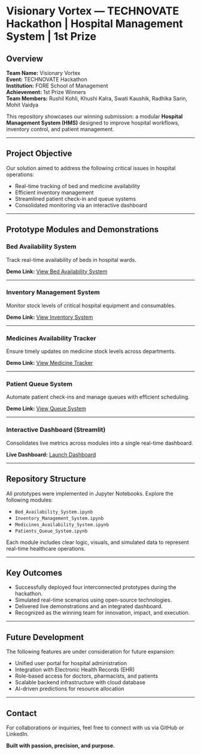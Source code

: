 # Visionary Vortex — TECHNOVATE Hackathon | Hospital Management System | 1st Prize

## Overview

**Team Name:** Visionary Vortex  
**Event:** TECHNOVATE Hackathon  
**Institution:** FORE School of Management  
**Achievement:** 1st Prize Winners  
**Team Members:** Rushil Kohli, Khushi Kalra, Swati Kaushik, Radhika Sarin, Mohit Vaidya  

This repository showcases our winning submission: a modular **Hospital Management System (HMS)** designed to improve hospital workflows, inventory control, and patient management.

---

## Project Objective

Our solution aimed to address the following critical issues in hospital operations:

- Real-time tracking of bed and medicine availability
- Efficient inventory management
- Streamlined patient check-in and queue systems
- Consolidated monitoring via an interactive dashboard

---

## Prototype Modules and Demonstrations

### Bed Availability System  
Track real-time availability of beds in hospital wards.  

**Demo Link:** [View Bed Availability System](https://drive.google.com/file/d/1-QBEfCf96PVgpEIBcH2Y4rzBLo47yXfE/view?usp=drivesdk)  


---

### Inventory Management System  
Monitor stock levels of critical hospital equipment and consumables.  

**Demo Link:** [View Inventory System](https://drive.google.com/file/d/1-b5Txvks1BaaKPshP2KlgQmQJQEUO6ml/view?usp=drivesdk)  


---

### Medicines Availability Tracker  
Ensure timely updates on medicine stock levels across departments.  

**Demo Link:** [View Medicine Tracker](https://drive.google.com/file/d/1-Y2z6HnJqTMVs3Qmzo051oS-_W-z03WJ/view?usp=drivesdk)  


---

### Patient Queue System  
Automate patient check-ins and manage queues with efficient scheduling.  

**Demo Link:** [View Queue System](https://drive.google.com/file/d/1-dm6PjjLfkoAguFAOl_xQ4-51czTTQL-/view?usp=drivesdk)  


---

### Interactive Dashboard (Streamlit)  
Consolidates live metrics across modules into a single real-time dashboard.  

**Live Dashboard:** [Launch Dashboard](https://hospital-dashboard-8rsheeb2we9d9gjmmyvmzu.streamlit.app/)  


---

## Repository Structure

All prototypes were implemented in Jupyter Notebooks. Explore the following modules:

- `Bed_Availability_System.ipynb`
- `Inventory_Management_System.ipynb`
- `Medicines_Availability_System.ipynb`
- `Patients_Queue_System.ipynb`

Each module includes clear logic, visuals, and simulated data to represent real-time healthcare operations.

---

## Key Outcomes

- Successfully deployed four interconnected prototypes during the hackathon.
- Simulated real-time scenarios using open-source technologies.
- Delivered live demonstrations and an integrated dashboard.
- Recognized as the winning team for innovation, impact, and execution.

---

## Future Development

The following features are under consideration for future expansion:

- Unified user portal for hospital administration
- Integration with Electronic Health Records (EHR)
- Role-based access for doctors, pharmacists, and patients
- Scalable backend infrastructure with cloud database
- AI-driven predictions for resource allocation

---

## Contact

For collaborations or inquiries, feel free to connect with us via GitHub or LinkedIn.

**Built with passion, precision, and purpose.**
